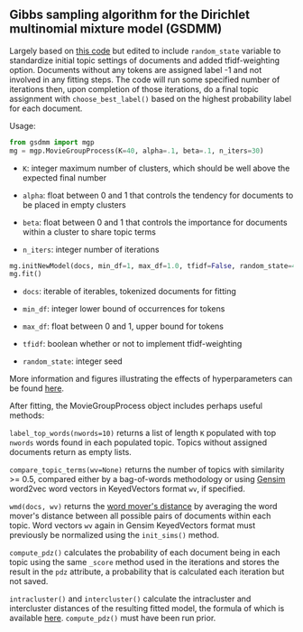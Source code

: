 ## Gibbs sampling algorithm for the Dirichlet multinomial mixture model (GSDMM)

Largely based on [this code](https://github.com/rwalk/gsdmm) but edited to include `random_state` variable to standardize initial topic settings of documents and added tfidf-weighting option. Documents without any tokens are assigned label -1 and not involved in any fitting steps. The code will run some specified number of iterations then, upon completion of those iterations, do a final topic assignment with `choose_best_label()` based on the highest probability label for each document.

Usage:
```python
from gsdmm import mgp
mg = mgp.MovieGroupProcess(K=40, alpha=.1, beta=.1, n_iters=30)
```

- `K`: integer maximum number of clusters, which should be well above the expected final number

- `alpha`: float between 0 and 1 that controls the tendency for documents to be placed in empty clusters

- `beta`: float between 0 and 1 that controls the importance for documents within a cluster to share topic terms

- `n_iters`: integer number of iterations

```python
mg.initNewModel(docs, min_df=1, max_df=1.0, tfidf=False, random_state=40)
mg.fit()
```

- `docs`: iterable of iterables, tokenized documents for fitting

- `min_df`: integer lower bound of occurrences for tokens

- `max_df`: float between 0 and 1, upper bound for tokens

- `tfidf`: boolean whether or not to implement tfidf-weighting

- `random_state`: integer seed

More information and figures illustrating the effects of hyperparameters can be found [here](https://dl.acm.org/doi/10.1145/2623330.2623715).

After fitting, the MovieGroupProcess object includes perhaps useful methods:

`label_top_words(nwords=10)` returns a list of length `K` populated with top `nwords` words found in each populated topic. Topics without assigned documents return as empty lists.

`compare_topic_terms(wv=None)` returns the number of topics with similarity >= 0.5, compared either by a bag-of-words methodology or using [Gensim](https://radimrehurek.com/gensim_3.8.3/index.html) word2vec word vectors in KeyedVectors format `wv`, if specified.

`wmd(docs, wv)` returns the [word mover's distance](http://proceedings.mlr.press/v37/kusnerb15.pdf) by averaging the word mover's distance between all possible pairs of documents within each topic. Word vectors `wv` again in Gensim KeyedVectors format must previously be normalized using the `init_sims()` method.

`compute_pdz()` calculates the probability of each document being in each topic using the same `_score` method used in the iterations and stores the result in the `pdz` attribute, a probability that is calculated each iteration but not saved.

`intracluster()` and `intercluster()` calculate the intracluster and intercluster distances of the resulting fitted model, the formula of which is available [here](https://doi.org/10.1145/2488388.2488514). `compute_pdz()` must have been run prior.
